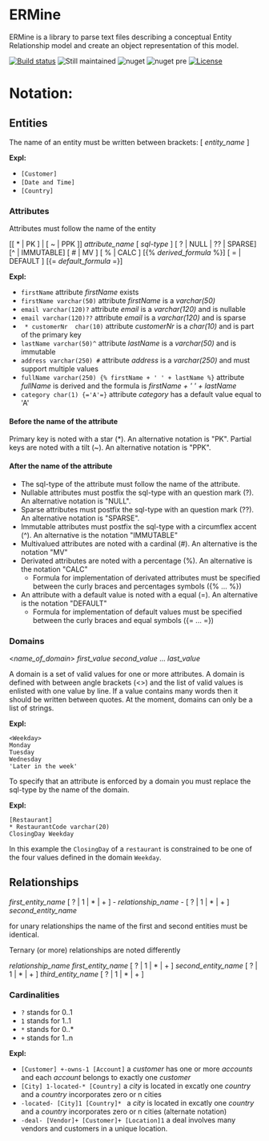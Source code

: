 # ERMine
ERMine is a library to parse text files describing a conceptual Entity Relationship model and create an object representation of this model.

[![Build status](https://ci.appveyor.com/api/projects/status/037mxfssp1fr0y4r?svg=true)](https://ci.appveyor.com/project/Seddryck/ermine) 
![Still maintained](https://img.shields.io/maintenance/yes/2017.svg)
![nuget](https://img.shields.io/nuget/v/ERMine.svg) 
![nuget pre](https://img.shields.io/nuget/vpre/ERMine.svg)
[![License](https://img.shields.io/badge/License-Apache%202.0-yellow.svg)](https://opensource.org/licenses/Apache-2.0)

# Notation:
## Entities
The name of an entity must be written between brackets:
[ *entity_name* ]

**Expl:**

* ``` [Customer] ```
* ``` [Date and Time] ```
* ``` [Country] ```

### Attributes 

Attributes must follow the name of the entity

[[ * | PK ] | [ ~ | PPK ]] *attribute_name* [ *sql-type* ] [ ? | NULL | ?? | SPARSE] [^ | IMMUTABLE] [ # | MV ] [ % | CALC ] [{% *derived_formula* %}] [ = | DEFAULT ] [{= *default_formula* =}]

**Expl:**

* ``` firstName ``` attribute *firstName* exists
* ``` firstName varchar(50) ``` attribute *firstName* is a *varchar(50)*
* ``` email varchar(120)? ``` attribute *email* is a *varchar(120)* and is nullable
* ``` email varchar(120)?? ``` attribute *email* is a *varchar(120)* and is sparse
* ``` * customerNr  char(10)``` attribute *customerNr* is a *char(10)* and is part of the primary key
* ``` lastName varchar(50)^ ``` attribute *lastName* is a *varchar(50)* and is immutable
* ``` address varchar(250) # ``` attribute *address* is a *varchar(250)* and must support multiple values
* ``` fullName varchar(250) {% firstName + ' ' + lastName %} ``` attribute *fullName* is derived and the formula is *firstName + ' ' + lastName*
* ``` category char(1) {='A'=} ``` attribute *category* has a default value equal to 'A'

#### Before the name of the attribute
Primary key is noted with a star (*). An alternative notation is "PK".
Partial keys are noted with a tilt (~). An alternative notation is "PPK".
#### After the name of the attribute

* The sql-type of the attribute must follow the name of the attribute.
* Nullable attributes must postfix the sql-type with an question mark (?). An alternative notation is "NULL".
* Sparse attributes must postfix the sql-type with an question mark (??). An alternative notation is "SPARSE".
* Immutable attributes must postfix the sql-type with a circumflex accent (^). An alternative is the notation "IMMUTABLE"
* Multivalued attributes are noted with a cardinal (#). An alternative is the notation "MV"
* Derivated attributes are noted with a percentage (%). An alternative is the notation "CALC"
  * Formula for implementation of derivated attributes must be specified between the curly braces and percentages symbols ({% ... %})
* An attribute with a default value is noted with a equal (=). An alternative is the notation "DEFAULT"
  * Formula for implementation of default values must be specified between the curly braces and equal symbols ({= ... =})

### Domains 

<*name_of_domain*>
*first_value*
*second_value*
...
*last_value*

A domain is a set of valid values for one or more attributes. A domain is defined with between angle brackets (<>) and the list of valid values is enlisted with one value by line. If a value contains many words then it should be written between quotes. At the moment, domains can only be a list of strings.

**Expl:**
```
<Weekday>
Monday
Tuesday
Wednesday
'Later in the week'
```
To specify that an attribute is enforced by a domain you must replace the sql-type by the name of the domain. 

**Expl:**
```
[Restaurant]
* RestaurantCode varchar(20)
ClosingDay Weekday
```
In this example the ```ClosingDay``` of a ```restaurant``` is constrained to be one of the four values defined in the domain ```Weekday```. 

## Relationships

*first_entity_name* [ ? | 1 | * | + ] - *relationship_name* - [ ? | 1 | * | + ] *second_entity_name*

for unary relationships the name of the first and second entities must be identical.

Ternary (or more) relationships are noted differently

*relationship_name* *first_entity_name* [ ? | 1 | * | + ] *second_entity_name* [ ? | 1 | * | + ] *third_entity_name* [ ? | 1 | * | + ]

### Cardinalities

* ```?``` stands for 0..1
* ```1``` stands for 1..1
* ```*``` stands for 0..*
* ```+``` stands for 1..n

**Expl:**

* ``` [Customer] +-owns-1 [Account] ``` a *customer* has one or more *accounts* and each *account* belongs to exactly one *customer*
* ``` [City] 1-located-* [Country] ``` a *city* is located in excatly one *country* and a *country* incorporates zero or n cities
* ```-located- [City]1 [Country]* ``` a *city* is located in excatly one *country* and a *country* incorporates zero or n cities (alternate notation)
* ``` -deal- [Vendor]+ [Customer]+ [Location]1 ``` a deal involves many vendors and customers in a unique location.

